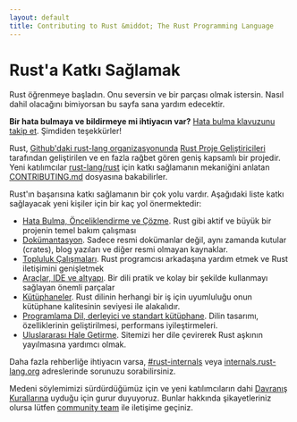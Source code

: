 ```yaml
---
layout: default
title: Contributing to Rust &middot; The Rust Programming Language
---
```


# Rust'a Katkı Sağlamak

Rust öğrenmeye başladın. Onu seversin ve bir parçası olmak istersin. Nasıl dahil olacağını
bimiyorsan bu sayfa sana yardım edecektir.

**Bir hata bulmaya ve bildirmeye mi ihtiyacın var?** [Hata bulma klavuzunu takip et][bugs].
Şimdiden teşekkürler!

Rust, [Github'daki rust-lang organizasyonunda][rust-lang] [Rust Proje Geliştiricileri][devs]
tarafından geliştirilen ve en fazla rağbet gören geniş kapsamlı bir projedir. Yeni katılımcılar
[rust-lang/rust] için katkı sağlamanın mekaniğini anlatan [CONTRIBUTING.md] dosyasına bakabilirler.

Rust'ın başarısına katkı sağlamanın bir çok yolu vardır. Aşağıdaki liste katkı sağlayacak yeni
kişiler için bir kaç yol önermektedir:

* [Hata Bulma, Önceliklendirme ve Çözme](contribute-bugs.html). Rust gibi aktif ve büyük bir
  projenin temel bakım çalışması
* [Dokümantasyon](contribute-docs.html). Sadece resmi dokümanlar değil, aynı zamanda kutular
  (crates), blog yazıları ve diğer resmi olmayan kaynaklar.
* [Topluluk Çalışmaları](contribute-community.html). Rust programcısı arkadaşına yardım etmek
  ve Rust iletişimini genişletmek
* [Araçlar, IDE ve altyapı](contribute-tools.html). Bir dili pratik ve kolay bir şekilde
  kullanmayı sağlayan önemli parçalar
* [Kütüphaneler](contribute-libs.html). Rust dilinin herhangi bir iş için uyumluluğu onun
  kütüphane kalitesinin seviyesi ile alakalıdır.
* [Programlama Dil, derleyici ve standart kütüphane](contribute-compiler.html). Dilin tasarımı,
  özelliklerinin geliştirilmesi, performans iyileştirmeleri.
* [Uluslararası Hale Getirme](contribute-translations.html). Sitemizi her dile çevirerek
  Rust aşkının yayılmasına yardımcı olmak.

Daha fazla rehberliğe ihtiyacın varsa, [#rust-internals] veya [internals.rust-lang.org]
adreslerinde sorunuzu sorabilirsiniz.

Medeni söylemimizi sürdürdüğümüz için ve yeni katılımcıların dahi [Davranış Kurallarına][coc]
uyduğu için gurur duyuyoruz. Bunlar hakkında şikayetleriniz olursa lütfen [community team] ile
iletişime geçiniz.

<!--
TODO: Write a guide to rust processes and governance to link from here
TODO: List of active initiatives
TODO: Write guide to advertising Rust projects to link from
libs / community building
-->


[#rust-internals]: https://client00.chat.mibbit.com/?server=irc.mozilla.org&channel=%23rust-internals
[CONTRIBUTING.md]: https://github.com/rust-lang/rust/blob/master/CONTRIBUTING.md
[bugs]: https://github.com/rust-lang/rust/blob/master/CONTRIBUTING.md#bug-reports
[coc]: https://www.rust-lang.org/conduct.html
[community team]: https://www.rust-lang.org/team.html#Community
[dev_proc]: community.html#rust-development
[devs]: https://github.com/rust-lang/rust/graphs/contributors
[internals.rust-lang.org]: https://internals.rust-lang.org/
[rust-lang/rust]: https://github.com/rust-lang/rust
[rust-lang]: https://github.com/rust-lang
